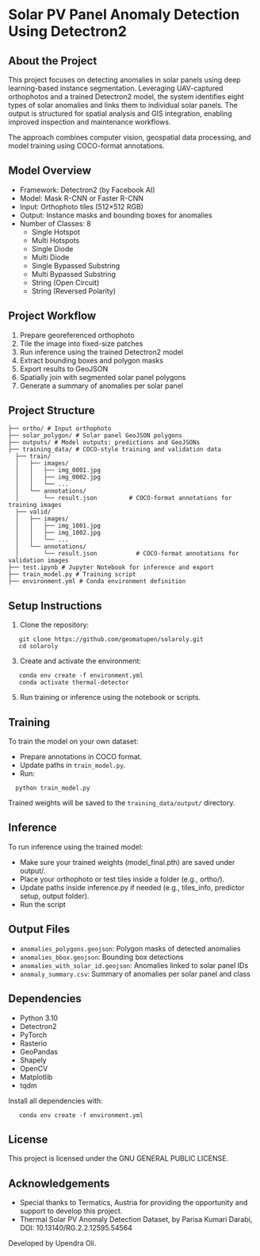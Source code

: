 # Solar PV Panel Anomaly Detection Using Detectron2

## About the Project

This project focuses on detecting anomalies in solar panels using deep learning-based instance segmentation. Leveraging UAV-captured orthophotos and a trained Detectron2 model, the system identifies eight types of solar anomalies and links them to individual solar panels. The output is structured for spatial analysis and GIS integration, enabling improved inspection and maintenance workflows.

The approach combines computer vision, geospatial data processing, and model training using COCO-format annotations.

## Model Overview

- Framework: Detectron2 (by Facebook AI)
- Model: Mask R-CNN or Faster R-CNN
- Input: Orthophoto tiles (512×512 RGB)
- Output: Instance masks and bounding boxes for anomalies
- Number of Classes: 8
  - Single Hotspot
  - Multi Hotspots
  - Single Diode
  - Multi Diode
  - Single Bypassed Substring
  - Multi Bypassed Substring
  - String (Open Circuit)
  - String (Reversed Polarity)

## Project Workflow

1. Prepare georeferenced orthophoto
2. Tile the image into fixed-size patches
3. Run inference using the trained Detectron2 model
4. Extract bounding boxes and polygon masks
5. Export results to GeoJSON
6. Spatially join with segmented solar panel polygons
7. Generate a summary of anomalies per solar panel

## Project Structure
```
├── ortho/ # Input orthophoto
├── solar_polygon/ # Solar panel GeoJSON polygons
├── outputs/ # Model outputs: predictions and GeoJSONs
├── training_data/ # COCO-style training and validation data
  ├── train/
  │   ├── images/
  │   │   ├── img_0001.jpg
  │   │   ├── img_0002.jpg
  │   │   └── ...
  │   └── annotations/
  │       └── result.json         # COCO-format annotations for training images
  ├── valid/
  │   ├── images/
  │   │   ├── img_1001.jpg
  │   │   ├── img_1002.jpg
  │   │   └── ...
  │   └── annotations/
  │       └── result.json           # COCO-format annotations for validation images
├── test.ipynb # Jupyter Notebook for inference and export
├── train_model.py # Training script
├── environment.yml # Conda environment definition
```


## Setup Instructions

1. Clone the repository:
```
   git clone https://github.com/geomatupen/solaroly.git
   cd solaroly
```
3. Create and activate the environment:
```
   conda env create -f environment.yml
   conda activate thermal-detector
```
5. Run training or inference using the notebook or scripts.

## Training

To train the model on your own dataset:

- Prepare annotations in COCO format.
- Update paths in `train_model.py`.
- Run:
```
  python train_model.py
```
Trained weights will be saved to the `training_data/output/` directory.

## Inference

To run inference using the trained model:

- Make sure your trained weights (model_final.pth) are saved under output/.
- Place your orthophoto or test tiles inside a folder (e.g., ortho/).
- Update paths inside inference.py if needed (e.g., tiles_info, predictor setup, output folder).
- Run the script

## Output Files

- `anomalies_polygons.geojson`: Polygon masks of detected anomalies
- `anomalies_bbox.geojson`: Bounding box detections
- `anomalies_with_solar_id.geojson`: Anomalies linked to solar panel IDs
- `anomaly_summary.csv`: Summary of anomalies per solar panel and class

## Dependencies

- Python 3.10
- Detectron2
- PyTorch
- Rasterio
- GeoPandas
- Shapely
- OpenCV
- Matplotlib
- tqdm

Install all dependencies with:
```
   conda env create -f environment.yml
```
## License

This project is licensed under the GNU GENERAL PUBLIC LICENSE.

## Acknowledgements
- Special thanks to Termatics, Austria for providing the opportunity and support to develop this project.
- Thermal Solar PV Anomaly Detection Dataset, by Parisa Kumari Darabi, DOI: 10.13140/RG.2.2.12595.54564

Developed by Upendra Oli.
